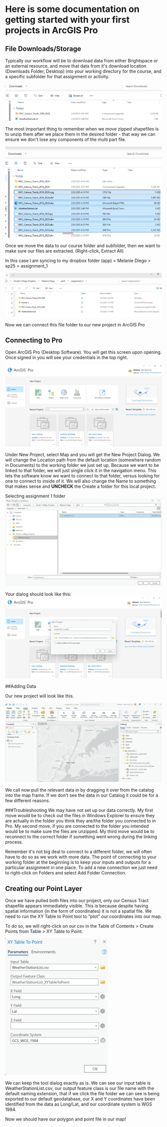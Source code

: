 # Here is some documentation on getting started with your first projects in ArcGIS Pro

## File Downloads/Storage

Typically our workflow will be to download data from either Brightspace or an external resource, and move that data from it's download location (Downloads Folder, Desktop) into your working directory for the course, and a specific subfolder for that assignment or activity. 

![Data in Downloads folder](img/downloads.png)

The most important thing to remember when we move zipped shapefiles is to unzip them after we place them in the desired folder - that way we can ensure we don't lose any components of the multi part file.

![Dropped Download](img/dropped_off.png)

Once we move the data to our course folder and subfolder, then we want to make sure our files are extracted. (Right-click, Extract All)

In this case I am syncing to my dropbox folder (app) > Melanie Diego > sp25 > assignment_1

![Correct Tree](img/correct_tree.png)

Now we can connect this file folder to our new project in ArcGIS Pro

## Connecting to Pro

Open ArcGIS Pro (Desktop Software). You will get this screen upon opening. Once signed in you will see your credentials in the top right.

![Correct Tree](img/pro_home.png)

Under New Project, select Map and you will get the New Project Dialog. We will change the Location path from the default location (somewhere random in Documents) to the working folder we just set up. Because we want to be linked to that folder, we will just single click it in the navigation menu. This lets the software know we want to connect to that folder, versus looking for one to connect to inside of it. We will also change the Name to something that makes sense and **UNCHECK** the Create a folder for this local project.

Selecting assignment 1 folder
![Nav](img/folder_nav.png)

Your dialog should look like this:
![Folder Nav](img/new_proj_menu.png)

##Adding Data

Our new project will look like this. 

![Adding Data](img/adding_data.png)

We call now pull the relevant data in by dragging it over from the catalog into the map frame. If we don't see the data in our Catalog it could be for a few different reasons. 

###Troubleshooting
We may have not set up our data correctly. My first move would be to check out the files in Windows Explorer to ensure they are actually in the folder you think they are/the folder you connected to in Pro. My second move, if you are connected to the folder you intended would be to make sure the files are unzipped. My third move would be to reconnect to the correct folder if something went wrong during the linking process.

Remember it's not big deal to connect to a different folder, we will often have to do so as we work with more data. The point of connecting to your working folder at the beginning is to keep your inputs and outputs for a particular assignment in one place. To add a new connection we just need to right-click on Folders and select Add Folder Connection.

## Creating our Point Layer

Once we have pulled both files into our project, only our Census Tract shapefile appears immediately visible. This is because despite having spatial information (in the form of coordinates) it is not a spatial file. We need to run the XY Table to Point tool to "plot" our coordinates into our map.

To do so, we will right-click on our csv in the Table of Contents > Create Points from Table > XY Table to Point.

![XY Table](img/xy_tables.png)

We can keep the tool dialog exactly as is. We can see our input table is WeatherStationList.csv, our output feature class is our file name with the default naming extension, that if we click the file folder we can see is being exported to our default geodatabase, our X and Y coordinates have been identified from the data as Long/Lat, and our coordinate system is WGS 1984.

Now we should have our polygon and point file in our map!